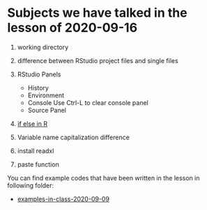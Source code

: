 # Subjects we have talked in the lesson of 2020-09-16

1. working directory

2. difference between RStudio project files and single files

3. RStudio Panels
	- History
	- Environment
	- Console
			Use Ctrl-L to clear console panel
	- Source Panel


4. [if else in R](https://www.datamentor.io/r-programming/if-else-statement/)

5. Variable name capitalization difference


6. install readxl

7. paste function


You can find example codes that have been written in the lesson in following folder:
 - [examples-in-class-2020-09-09](source-files-2020/r-course-jacobs-2020-09-09.zip)


